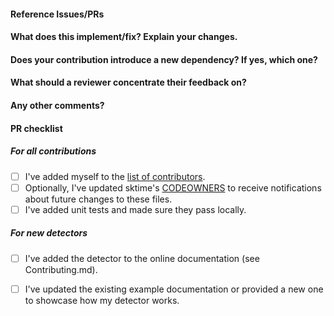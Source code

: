 <!--
Thanks for contributing a pull request! Please ensure you have taken a look
at our contribution guide: https://github.com/alan-turing-institute/sktime/blob/main/CONTRIBUTING.md
-->

#### Reference Issues/PRs
<!--
Example: Fixes #1234. See also #3456.

Please use keywords (e.g., Fixes) to create link to the issues or pull requests
you resolved, so that they will automatically be closed when your pull request
is merged. See https://github.com/blog/1506-closing-issues-via-pull-requests
-->

#### What does this implement/fix? Explain your changes.
<!--
A clear and concise description of what you have implemented.
-->

#### Does your contribution introduce a new dependency? If yes, which one?

<!--
If your contribution does add a new hard dependency, we may suggest to initially develop your contribution in a separate companion package in https://github.com/sktime/ to keep external dependencies of the core sktime package to a minimum.
-->

#### What should a reviewer concentrate their feedback on?

<!-- This section is particularly useful if you have a pull request that is still in development. You can guide the reviews to focus on the parts that are ready for their comments. We suggest using bullets (indicated by * or -) and filled checkboxes [x] here -->

#### Any other comments?
<!--
Please be aware that we are a loose team of volunteers so patience is necessary; assistance handling other issues is very welcome. We value all user contributions, no matter how minor they are. If we are slow to review, either the pull request needs some benchmarking, tinkering, convincing, etc. or more likely the reviewers are simply busy. In either case, we ask for your understanding during the review process.
-->

#### PR checklist
<!--
Please go through the checklist below. Please feel free to remove points if they are not applicable.
-->

##### For all contributions
- [ ] I've added myself to the [list of contributors](https://github.com/davnn/OutlierDetection.jl/blob/main/.all-contributorsrc).
- [ ] Optionally, I've updated sktime's [CODEOWNERS](https://github.com/davnn/OutlierDetection.jl/blob/main/CODEOWNERS) to receive notifications about future changes to these files.
- [ ] I've added unit tests and made sure they pass locally.

##### For new detectors
- [ ] I've added the detector to the online documentation (see Contributing.md).
- [ ] I've updated the existing example documentation or provided a new one to showcase how my detector works.


<!--
Thanks for contributing!
-->
